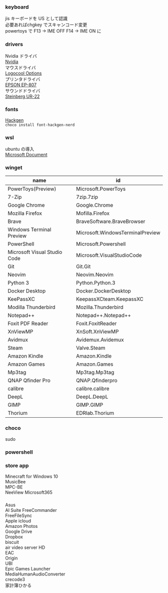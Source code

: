 ### keyboard

jis キーボードを US として認識  
必要あればchgkey でスキャンコード変更  
powertoys で F13 -> IME OFF F14 -> IME ON に

### drivers

Nvidia ドライバ  
[Nvidia](https://www.nvidia.co.jp/Download/index.aspx?lang=jp)  
マウスドライバ  
[Logocool Options](https://www.logicool.co.jp/ja-jp/product/options)  
プリンタドライバ  
[EPSON EP-807](https://www.epson.jp/support/portal/download/ep-807aw.htm)  
サウンドドライバ  
[Steinberg UR-22](https://japan.steinberg.net/jp/support/downloads/ur22.html)

### fonts

[Hackgen](https://github.com/yuru7/HackGen)  
```choco install font-hackgen-nerd```

### wsl

ubuntu の導入  
[Microsoft Document](https://docs.microsoft.com/ja-jp/windows/wsl/https://docs.microsoft.com/ja-jp/windows/wsl/)

### winget

| name                         | id                               |
| ---------------------------- | -------------------------------- |
| PowerToys(Preview)           | Microsoft.PowerToys              |
| 7-Zip                        | 7zip.7zip                        |
| Google Chrome                | Google.Chrome                    |
| Mozilla Firefox              | Mofilla.Firefox                  |
| Brave                        | BraveSoftware.BraveBrowser       |
| Windows Terminal Preview     | Microsoft.WindowsTerminalPreview |
| PowerShell                   | Microsoft.Powershell             |
| Microsoft Visual Studio Code | Microsoft.VisualStudioCode       |
| Git                          | Git.Git                          |
| Neovim                       | Neovim.Neovim                    |
| Python 3                     | Python.Python.3                  |
| Docker Desktop               | Docker.DockerDesktop             |
| KeePassXC                    | KeepassXCteam.KeepassXC          |
| Modilla Thunderbird          | Mozilla.Thunderbird              |
| Notepad++                    | Notepad++.Notepad++              |
| Foxit PDF Reader             | Foxit.FoxitReader                |
| XnViewMP                     | XnSoft.XnViewMP                  |
| Avidmux                      | Avidemux.Avidemux                |
| Steam                        | Valve.Steam                      |
| Amazon Kindle                | Amazon.Kindle                    |
| Amazon Games                 | Amazon.Games                     |
| Mp3tag                       | Mp3tag.Mp3tag                    |
| QNAP Qfinder Pro             | QNAP.Qfinderpro                  |
| calibre                      | calibre.calibre                  |
| DeepL                        | DeepL.DeepL                      | 
| GIMP                         | GIMP.GIMP                        |
| Thorium                      | EDRlab.Thorium                   |

### choco
sudo

### powershell

### store app

Minecraft for Windows 10  
MusicBee  
MPC-BE  
NeeView
Microsoft365

###

Asus  
AI Suite
FreeCommander  
FreeFileSync  
Apple icloud  
Amazon Photos  
Google Drive  
Dropbox  
biscuit  
air video server HD  
EAC  
Origin  
UBI  
Epic Games Launcher  
MediaHumanAudioConverter  
crecode3  
家計簿ひかる
